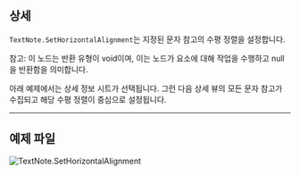 ## 상세
`TextNote.SetHorizontalAlignment`는 지정된 문자 참고의 수평 정렬을 설정합니다.

참고: 이 노드는 반환 유형이 void이며, 이는 노드가 요소에 대해 작업을 수행하고 null을 반환함을 의미합니다.

아래 예제에서는 상세 정보 시트가 선택됩니다. 그런 다음 상세 뷰의 모든 문자 참고가 수집되고 해당 수평 정렬이 중심으로 설정됩니다.
___
## 예제 파일

![TextNote.SetHorizontalAlignment](./Revit.Elements.TextNote.SetHorizontalAlignment_img.jpg)
